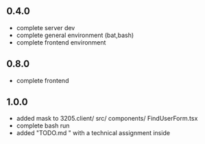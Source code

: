 ## 0.4.0

- complete server dev
- complete general environment (bat,bash)
- complete frontend environment

## 0.8.0

- complete frontend

## 1.0.0

- added mask to 3205.client/ src/ components/ FindUserForm.tsx
- complete bash run
- added "TODO.md " with a technical assignment inside
